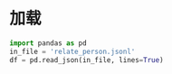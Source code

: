 # 加载

```python
import pandas as pd
in_file = 'relate_person.jsonl'
df = pd.read_json(in_file, lines=True)
```